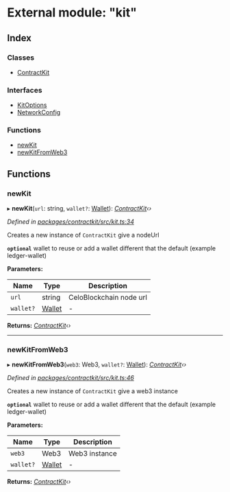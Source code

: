 # External module: "kit"

## Index

### Classes

* [ContractKit](../classes/_kit_.contractkit.md)

### Interfaces

* [KitOptions](../interfaces/_kit_.kitoptions.md)
* [NetworkConfig](../interfaces/_kit_.networkconfig.md)

### Functions

* [newKit](_kit_.md#newkit)
* [newKitFromWeb3](_kit_.md#newkitfromweb3)

## Functions

###  newKit

▸ **newKit**(`url`: string, `wallet?`: [Wallet](../interfaces/_wallets_wallet_.wallet.md)): *[ContractKit](../classes/_kit_.contractkit.md)‹›*

*Defined in [packages/contractkit/src/kit.ts:34](https://github.com/celo-org/celo-monorepo/blob/master/packages/contractkit/src/kit.ts#L34)*

Creates a new instance of `ContractKit` give a nodeUrl

**`optional`** wallet to reuse or add a wallet different that the default (example ledger-wallet)

**Parameters:**

Name | Type | Description |
------ | ------ | ------ |
`url` | string | CeloBlockchain node url |
`wallet?` | [Wallet](../interfaces/_wallets_wallet_.wallet.md) | - |

**Returns:** *[ContractKit](../classes/_kit_.contractkit.md)‹›*

___

###  newKitFromWeb3

▸ **newKitFromWeb3**(`web3`: Web3, `wallet?`: [Wallet](../interfaces/_wallets_wallet_.wallet.md)): *[ContractKit](../classes/_kit_.contractkit.md)‹›*

*Defined in [packages/contractkit/src/kit.ts:46](https://github.com/celo-org/celo-monorepo/blob/master/packages/contractkit/src/kit.ts#L46)*

Creates a new instance of `ContractKit` give a web3 instance

**`optional`** wallet to reuse or add a wallet different that the default (example ledger-wallet)

**Parameters:**

Name | Type | Description |
------ | ------ | ------ |
`web3` | Web3 | Web3 instance |
`wallet?` | [Wallet](../interfaces/_wallets_wallet_.wallet.md) | - |

**Returns:** *[ContractKit](../classes/_kit_.contractkit.md)‹›*
